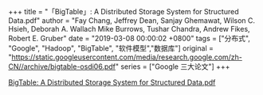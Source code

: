 +++
title = "「BigTable」: A Distributed Storage System for Structured Data.pdf"
author = "Fay Chang, Jeffrey Dean, Sanjay Ghemawat, Wilson C. Hsieh, Deborah A. Wallach Mike Burrows, Tushar Chandra, Andrew Fikes, Robert E. Gruber"
date = "2019-03-08 00:00:02 +0800"
tags = ["分布式", "Google", "Hadoop", "BigTable", "软件模型","数据库"]
original = "https://static.googleusercontent.com/media/research.google.com/zh-CN//archive/bigtable-osdi06.pdf"
series = ["Google 三大论文"]
+++

<i class="fa fa-book"></i> <a href="/pdf/bigtable-osdi06.pdf" target="_Blank" rel="bookmark">BigTable: A Distributed Storage System for Structured Data.pdf</a>